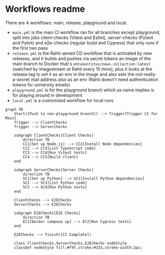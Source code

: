 # Workflows readme
There are 4 workflows: main, release, playground and local.

- `main.yml` is the main CI workflow ran for all branches except playground, split into jobs client-checks (Vitest and Eslint), server-checks (Pytest and Pylint) and e2e-checks (regular build and Cypress) that only runs if the first two pass
- `release.yml` is the Rahti-aimed CD workflow that is activated by new releases, and it builds and pushes via secret tokens an image of the main branch to Docker Hub's `ohtukontitus/news-collection:latest` (watched by imagestream at Rahti every 15 mins), plus it looks at the release tag to set it as an env in the image and also sets the not-really-a-secret mail address also as an env (Rahti doesn't need authentication tokens for university emails)
- `playground.yml` is for the playground branch which as name implies is for playing around in development
- `local.yml` is a customized workflow for local runs

```mermaid
graph TB
    Start([Push to non-playground branch]) --> Trigger[Trigger CI for Main]
    Trigger --> ClientChecks
    Trigger --> ServerChecks

    subgraph ClientChecks[Client Checks]
        direction TB
        CC1[Set up Node.js] --> CC2[Install Node dependencies]
        CC2 --> CC3[Lint TypeScript code]
        CC3 --> CC4[Run Vitest tests]
        CC4 --> CC5[Build client]
    end

    subgraph ServerChecks[Server Checks]
        direction TB
        SC1[Set up Python] --> SC2[Install Python dependencies]
        SC2 --> SC3[Lint Python code]
        SC3 --> SC4[Run Python tests]
    end

    ClientChecks --> E2EChecks
    ServerChecks --> E2EChecks

    subgraph E2EChecks[E2E Checks]
        direction TB
        EC1[Docker compose up] --> EC2[Run Cypress tests]
    end

    E2EChecks --> Finish([CI Complete])

    class ClientChecks,ServerChecks,E2EChecks nodeStyle
    classDef nodeStyle fill:#f9f,stroke:#333,stroke-width:2px;
```
